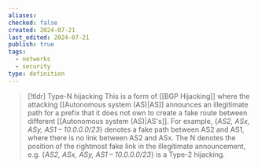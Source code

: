 ```yaml
---
aliases: 
checked: false
created: 2024-07-21
last_edited: 2024-07-21
publish: true
tags:
  - networks
  - security
type: definition
---
```

>[!tldr] Type-N hijacking
>This is a form of [[BGP Hijacking]] where the attacking [[Autonomous system (AS)|AS]] announces an illegitimate path for a prefix that it does not own to create a fake route between different [[Autonomous system (AS)|AS's]]. 
>For example, {_AS2, ASx, ASy, AS1 – 10.0.0.0/23_} denotes a fake path between AS2 and AS1, where there is no link between AS2 and ASx. The N denotes the position of the rightmost fake link in the illegitimate announcement, e.g. {_AS2, ASx, ASy, AS1 – 10.0.0.0/23_} is a Type-2 hijacking.

